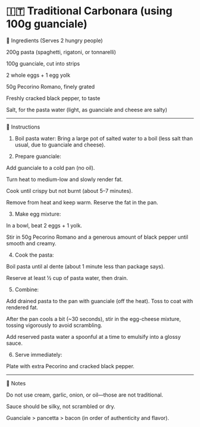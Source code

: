 # 🇮🇹 Traditional Carbonara (using 100g guanciale)

🧂 Ingredients (Serves 2 hungry people)

200g pasta (spaghetti, rigatoni, or tonnarelli)

100g guanciale, cut into strips

2 whole eggs + 1 egg yolk

50g Pecorino Romano, finely grated

Freshly cracked black pepper, to taste

Salt, for the pasta water (light, as guanciale and cheese are salty)



---

🍳 Instructions

1. Boil pasta water: Bring a large pot of salted water to a boil (less salt than usual, due to guanciale and cheese).


2. Prepare guanciale:

Add guanciale to a cold pan (no oil).

Turn heat to medium-low and slowly render fat.

Cook until crispy but not burnt (about 5–7 minutes).

Remove from heat and keep warm. Reserve the fat in the pan.



3. Make egg mixture:

In a bowl, beat 2 eggs + 1 yolk.

Stir in 50g Pecorino Romano and a generous amount of black pepper until smooth and creamy.



4. Cook the pasta:

Boil pasta until al dente (about 1 minute less than package says).

Reserve at least ½ cup of pasta water, then drain.



5. Combine:

Add drained pasta to the pan with guanciale (off the heat). Toss to coat with rendered fat.

After the pan cools a bit (~30 seconds), stir in the egg-cheese mixture, tossing vigorously to avoid scrambling.

Add reserved pasta water a spoonful at a time to emulsify into a glossy sauce.



6. Serve immediately:

Plate with extra Pecorino and cracked black pepper.





---

🧠 Notes

Do not use cream, garlic, onion, or oil—those are not traditional.

Sauce should be silky, not scrambled or dry.

Guanciale > pancetta > bacon (in order of authenticity and flavor).
